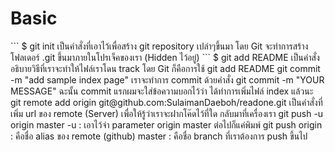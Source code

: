 <h1>Basic</h1>
```
$ git init เป็นคำสั่งที่เอาไว้เพื่อสร้าง git repository เปล่าๆขึ้นมา โดย Git จะทำการสร้างโฟลเดอร์  .git ขึ้นมาภายในโปรเจ็คของเรา (Hidden ไว้อยู่) 
```
$ git add README
เป็นคำสั่งอธิบายวิธีที่เราจะทำให้ไฟล์เราโดน track โดย Git ก็คือการใช้ git add README
git commit -m "add sample index page"
เราจะทำการ commit ด้วยคำสั่ง git commit -m "YOUR MESSAGE" ฉะนั้น commit แรกผมจะใส่ข้อความบอกไว้ว่า ได้ทำการเพิ่มไฟล์ index แล้วนะ
git remote add origin git@github.com:SulaimanDaeboh/readone.git
เป็นคำสั่งที่เพิ่ม url ของ remote (Server) เพื่อให้รู้ว่าเราจะฝากโค๊ดไว้ที่ใด
กลับมาที่เครื่องเรา
git push -u origin master
-u : เอาไว้จำ parameter origin master ต่อไปก็แค่พิมพ์ git push
origin : คือชื่อ alias ของ remote (github)
master : คือชื่อ branch ที่เราต้องการ push ขึ้นไป